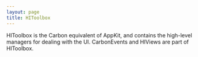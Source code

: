 ```yaml
---
layout: page
title: HIToolbox
---
```




HIToolbox is the Carbon equivalent of AppKit, and contains the high-level managers for dealing with the UI. CarbonEvents and HIViews are part of HIToolbox.

